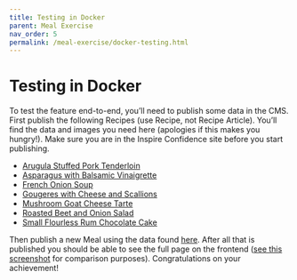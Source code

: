 ```yaml
---
title: Testing in Docker
parent: Meal Exercise
nav_order: 5
permalink: /meal-exercise/docker-testing.html
---
```


# Testing in Docker

To test the feature end-to-end, you’ll need to publish some data in the CMS. First publish the following Recipes (use Recipe, not Recipe Article). You’ll find the data and images you need here (apologies if this makes you hungry!). Make sure you are in the Inspire Confidence site before you start publishing.
- [Arugula Stuffed Pork Tenderloin](test-content/arugula-stuffed-pork-tenderloin.html)
- [Asparagus with Balsamic Vinaigrette](test-content/asparagus-with-balsamic-vinaigrette.html)
- [French Onion Soup](test-content/french-onion-soup.html)
- [Gougeres with Cheese and Scallions](test-content/gougeres-with-cheese-and-scallions.html)
- [Mushroom Goat Cheese Tarte](test-content/mushroom-goat-cheese-tarte.html)
- [Roasted Beet and Onion Salad](test-content/roasted-beet-and-onion-salad.html)
- [Small Flourless Rum Chocolate Cake](test-content/flourless-rum-chocolate-cake.html)

Then publish a new Meal using the data found [here](test-content/meal.html). After all that is published you should be able to see the full page on the frontend ([see this screenshot]({{site.baseurl}}/assets/images/meal-exercise-test-content/meal-full-screenshot.png) for comparison purposes). Congratulations on your achievement!
